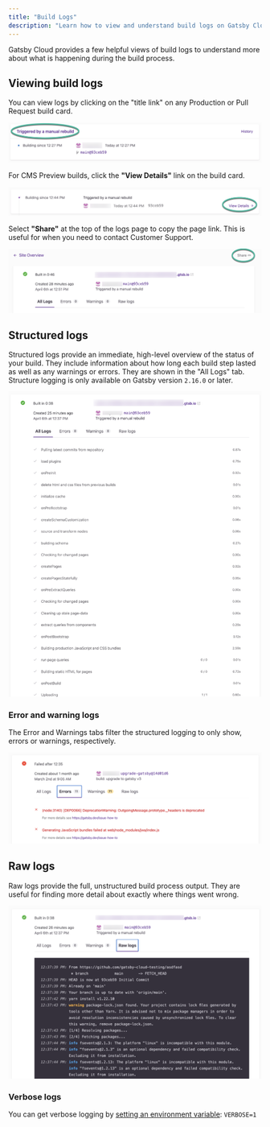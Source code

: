 ```yaml
---
title: "Build Logs"
description: "Learn how to view and understand build logs on Gatsby Cloud"
---
```


Gatsby Cloud provides a few helpful views of build logs to understand more about what is happening during the build process.

## Viewing build logs

You can view logs by clicking on the "title link" on any Production or Pull Request build card.

![Build log title link](../../images/build-log-title-link.png)

For CMS Preview builds, click the **"View Details"** link on the build card.

![CMS Preview build link](../../images/preview-build-link.png)

Select **"Share"** at the top of the logs page to copy the page link. This is useful for when you need to contact Customer Support.

![Build sharing link](../../images/build-sharing-link.png)

## Structured logs

Structured logs provide an immediate, high-level overview of the status of your build. They include information about how long each build step lasted as well as any warnings or errors. They are shown in the "All Logs" tab. Structure logging is only available on Gatsby version `2.16.0` or later.

![Gatsby Cloud structured build logs](../../images/structured-logs.png)

### Error and warning logs

The Error and Warnings tabs filter the structured logging to only show, errors or warnings, respectively.

![Gatsby Cloud error and warning logs](../../images/error-and-warning-logs.png)

## Raw logs

Raw logs provide the full, unstructured build process output. They are useful for finding more detail about exactly where things went wrong.

![Gatsby Cloud raw build logs](../../images/raw-logs.png)

### Verbose logs

You can get verbose logging by [setting an environment variable](/docs/reference/cloud/managing-environment-variables): `VERBOSE=1`
